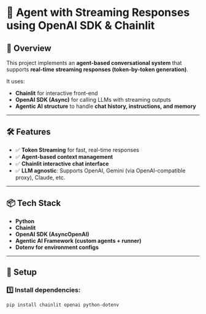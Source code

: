 # 🧠 Agent with Streaming Responses using OpenAI SDK & Chainlit

## 🚀 Overview

This project implements an **agent-based conversational system** that supports **real-time streaming responses (token-by-token generation)**.

It uses:

- **Chainlit** for interactive front-end  
- **OpenAI SDK (Async)** for calling LLMs with streaming outputs  
- **Agentic AI structure** to handle **chat history, instructions, and memory**  

---

## 🛠️ Features

- ✅ **Token Streaming** for fast, real-time responses  
- ✅ **Agent-based context management**  
- ✅ **Chainlit interactive chat interface**  
- ✅ **LLM agnostic**: Supports OpenAI, Gemini (via OpenAI-compatible proxy), Claude, etc.

---

## 📦 Tech Stack

- **Python**  
- **Chainlit**  
- **OpenAI SDK (AsyncOpenAI)**  
- **Agentic AI Framework (custom agents + runner)**  
- **Dotenv for environment configs**

---

## 🔧 Setup

### 1️⃣ Install dependencies:

```bash
pip install chainlit openai python-dotenv
